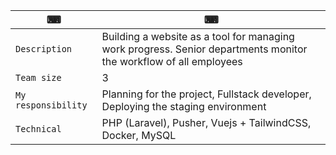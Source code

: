 ⌨ | ⌨
--- | --- 
`Description` | Building a website as a tool for managing work progress. Senior departments monitor the workflow of all employees
`Team size` | 3
`My responsibility` | Planning for the project, Fullstack developer, Deploying the staging environment
`Technical` | PHP (Laravel), Pusher, Vuejs + TailwindCSS, Docker, MySQL
